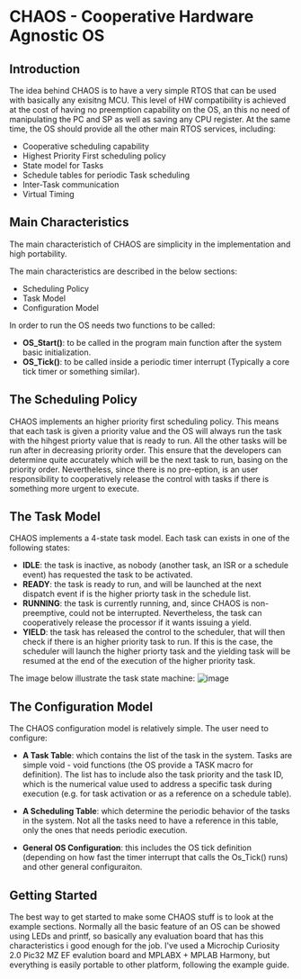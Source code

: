 # CHAOS - Cooperative Hardware Agnostic OS

## Introduction
The idea behind CHAOS is to have a very simple RTOS that can be used with basically any exisitng MCU. This level of HW compatibility is achieved at the cost of having no preemption capability on the OS, an this no need of manipulating the PC and SP as well as saving any CPU register. At the same time, the OS should provide all the other main RTOS services, including:

- Cooperative scheduling capability
- Highest Priority First scheduling policy
- State model for Tasks
- Schedule tables for periodic Task scheduling
- Inter-Task communication
- Virtual Timing

## Main Characteristics
The main characteristich of CHAOS are simplicity in the implementation and high portability.

The main characteristics are described in the below sections:
- Scheduling Policy
- Task Model
- Configuration Model

In order to run the OS needs two functions to be called:
- **OS_Start()**: to be called in the program main function after the system basic initialization.
- **OS_Tick()**: to be called inside a periodic timer interrupt (Typically a core tick timer or something similar).

## The Scheduling Policy
CHAOS implements an higher priority first scheduling policy. This means that each task is given a priority value and the OS will always run the task with the hihgest priorty value that is ready to run. All the other tasks will be run after in decreasing priority order. This ensure that the developers can determine quite accurately which will be the next task to run, basing on the priority order. Nevertheless, since there is no pre-eption, is an user responsibility to cooperatively release the control with tasks if there is something more urgent to execute.

## The Task Model
CHAOS implements a 4-state task model. Each task can exists in one of the following states:

- **IDLE**: the task is inactive, as nobody (another task, an ISR or a schedule event) has requested the task to be activated.
- **READY**: the task is ready to run, and will be launched at the next dispatch event if is the higher priorty task in the schedule list.
- **RUNNING**: the task is currently running, and, since CHAOS is non-preemptive, could not be interrupted. Nevertheless, the task can cooperatively release the processor if it wants issuing a yield.
- **YIELD**: the task has released the control to the scheduler, that will then check if there is an higher priority task to run. If this is the case, the scheduler will launch the higher priorty task and the yielding task will be resumed at the end of the execution of the higher priority task. 

The image below illustrate the task state machine:
![image](https://github.com/ffich/CHAOS/assets/59200746/d1c98f89-bda3-40ea-9ec2-616a8c2a789a)

## The Configuration Model
The CHAOS configuration model is relatively simple. The user need to configure:

- **A Task Table**: which contains the list of the task in the system. Tasks are simple void - void functions (the OS provide a TASK macro for definition). The list has to include also the task priority and the task ID, which is the numerical value used to address a specific task during execution (e.g. for task activation or as a reference on a schedule table).

- **A Scheduling Table**: which determine the periodic behavior of the tasks in the system. Not all the tasks need to have a reference in this table, only the ones that needs periodic execution.

- **General OS Configuration**: this includes the OS tick definition (depending on how fast the timer interrupt that calls the Os_Tick() runs) and other general configuraiton.

## Getting Started
The best way to get started to make some CHAOS stuff is to look at the example sections. Normally all the basic feature of an OS can be showed using LEDs and printf, so basically any evaluation board that has this characteristics i good enough for the job. I've used a Microchip Curiosity 2.0 Pic32 MZ EF evalution board and MPLABX + MPLAB Harmony, but everything is easily portable to other platform, following the example guide. 



